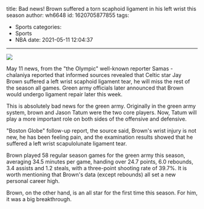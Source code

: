 title: Bad news! Brown suffered a torn scaphoid ligament in his left wrist this season
author: wh6648
id: 1620705877855
tags: 
- Sports
categories: 
- Sports
- NBA
date: 2021-05-11 12:04:37
---
![](https://p1.itc.cn/q_70/images01/20210511/1a15ceb5bf1b4d48ad2719a13b8689e0.jpeg)


May 11 news, from the "the Olympic" well-known reporter Samas - chalaniya reported that informed sources revealed that Celtic star Jay Brown suffered a left wrist scaphoid ligament tear, he will miss the rest of the season all games. Green army officials later announced that Brown would undergo ligament repair later this week.

This is absolutely bad news for the green army. Originally in the green army system, brown and Jason Tatum were the two core players. Now, Tatum will play a more important role on both sides of the offensive and defensive.

"Boston Globe" follow-up report, the source said, Brown's wrist injury is not new, he has been feeling pain, and the examination results showed that he suffered a left wrist scapulolunate ligament tear.

Brown played 58 regular season games for the green army this season, averaging 34.5 minutes per game, handing over 24.7 points, 6.0 rebounds, 3.4 assists and 1.2 steals, with a three-point shooting rate of 39.7%. It is worth mentioning that Brown's data (except rebounds) all set a new personal career high.

Brown, on the other hand, is an all star for the first time this season. For him, it was a big breakthrough.

